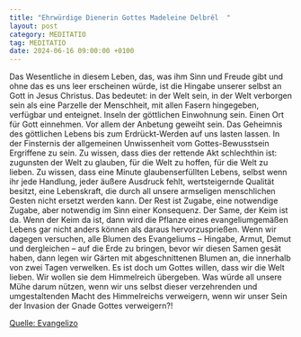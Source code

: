 ```yaml
---
title: "Ehrwürdige Dienerin Gottes Madeleine Delbrêl  "
layout: post
category: MEDITATIO
tag: MEDITATIO
date: 2024-06-16 09:00:00 +0100
---
```

Das Wesentliche in diesem Leben, das, was ihm Sinn und Freude gibt und ohne das es uns leer erscheinen würde, ist die Hingabe unserer selbst an Gott in Jesus Christus. Das bedeutet: in der Welt sein, in der Welt verborgen sein als eine Parzelle der Menschheit, mit allen Fasern hingegeben, verfügbar und enteignet.<!--more--> Inseln der göttlichen Einwohnung sein. Einen Ort für Gott einnehmen. Vor allem der Anbetung geweiht sein. Das Geheimnis des göttlichen Lebens bis zum Erdrückt-Werden auf uns lasten lassen. In der Finsternis der allgemeinen Unwissenheit vom Gottes-Bewusstsein Ergriffene zu sein. Zu wissen, dass dies der rettende Akt schlechthin ist: zugunsten der Welt zu glauben, für die Welt zu hoffen, für die Welt zu lieben. Zu wissen, dass eine Minute glaubenserfüllten Lebens, selbst wenn ihr jede Handlung, jeder äußere Ausdruck fehlt, wertsteigernde Qualität besitzt, eine Lebenskraft, die durch all unsere armseligen menschlichen Gesten nicht ersetzt werden kann. Der Rest ist Zugabe, eine notwendige Zugabe, aber notwendig im Sinn einer Konsequenz.
Der Same, der Keim ist da. Wenn der Keim da ist, dann wird die Pflanze eines evangeliumgemäßen Lebens gar nicht anders können als daraus hervorzusprießen. Wenn wir dagegen versuchen, alle Blumen des Evangeliums – Hingabe, Armut, Demut und dergleichen – auf die Erde zu bringen, bevor wir diesen Samen gesät haben, dann legen wir Gärten mit abgeschnittenen Blumen an, die innerhalb von zwei Tagen verwelken. Es ist doch um Gottes willen, dass wir die Welt lieben. Wir wollen sie dem Himmelreich übergeben. Was würde all unsere Mühe darum nützen, wenn wir uns selbst dieser verzehrenden und umgestaltenden Macht des Himmelreichs verweigern, wenn wir unser Sein der Invasion der Gnade Gottes verweigern?!

[Quelle: Evangelizo](https://evangeliumtagfuertag.org/DE/gospel)